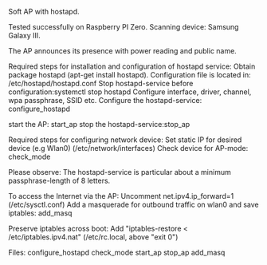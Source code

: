 Soft AP with hostapd. 

Tested successfully on Raspberry PI Zero. Scanning device: Samsung Galaxy III.


The AP announces its presence with power reading and public name.

Required steps for installation and configuration of hostapd service:
Obtain package hostapd (apt-get install hostapd). 
Configuration file is located in: /etc/hostapd/hostapd.conf
Stop hostapd-service before configuration:systemctl stop hostapd
Configure interface, driver, channel, wpa passphrase, SSID etc.
Configure the hostapd-service: configure_hostapd

start the AP: start_ap
stop the hostapd-service:stop_ap

Required steps for configuring network device:
Set static IP for desired device (e.g Wlan0) (/etc/network/interfaces)
Check device for AP-mode: check_mode

Please observe: The hostapd-service is particular about a minimum passphrase-length
of 8 letters.

To access the Internet via the AP:
Uncomment net.ipv4.ip_forward=1 (/etc/sysctl.conf)
Add a masquerade for outbound traffic on wlan0 and save iptables: add_masq

Preserve iptables across boot:
Add "iptables-restore < /etc/iptables.ipv4.nat" (/etc/rc.local, above "exit 0")

Files:
configure_hostapd
check_mode
start_ap
stop_ap
add_masq

